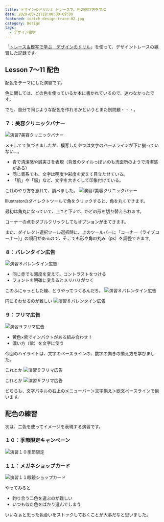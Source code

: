```yaml
---
title: デザインのドリル② トレースで、色の選び方を学ぶ
date: 2020-08-21T18:00:00+09:00
featured: icatch-design-trace-02.jpg
category: Design
tags:
  - デザイン独学
---
```


「<a href="https://amzn.to/34u9ts6" target="_blank" rel="nofollow">トレース＆模写で学ぶ　デザインのドリル</a>」を使って、デザイントレースの練習した記録です。


## Lesson 7〜11 配色

配色をテーマにした演習です。

色に関しては、どの色を使っているか本に書かれているので、迷わなかったです。

でも、自分で同じような配色を作れるかというとまた別問題・・・。

### ７：美容クリニックバナー
![演習7美容クリニックバナー](ss-trace-07.jpg)

メモしてて気づきましたが、模写したやつは文字のベースラインが下に揃っていない…。

* 青で清潔感や誠実さを表現（背景のタイルっぽいのも洗面所のようで清潔感がある）
* 同じ青系でも、文字は明度や彩度を変えて目立たせている。
* 「肌」や「悩」など、文字を大きくして印象付けている。

これのやり方を忘れて、調べました。
![演習7美容クリニックバナー](ss-trace-07-2.jpg)

Illustratorのダイレクトツールで角をクリックすると、角を丸くできます。

最初は角丸になっていて、上↑と下↓で、かどの形を切り替えられます。

コーナーの点をダブルクリックしてもオプションが出てきます。

また、ダイレクト選択ツール選択時に、上のツールバーに「コーナー（ライブコーナー）」の項目があるので、そこでも形や角の丸み（px）を調整できます。


### ８：バレンタイン広告

![演習８バレンタイン広告](ss-trace-08.jpg)

* 同じ赤でも濃度を変えて、コントラストをつける
* フォントを明確に変えるとメリハリがつく

このふにゃっとした線、どうやってつくるんだろ。
![演習８バレンタイン広告](ss-trace-08-2.jpg)

円にそわせるのが難しい
![演習８バレンタイン広告](ss-trace-08-3.jpg)


### ９：フリマ広告

![演習９フリマ広告](ss-trace-09.jpg)

* 黄色×紫でインパクトがある組み合わせ！
* 濃い方（紫）を文字に使う

今回のハイライトは、文字のベースラインの、数字の向きの揃え方を学びました。

これとか
![演習９フリマ広告](ss-trace-09-2.jpg)

これとか
![演習９フリマ広告](ss-trace-09-3.jpg)

どちらも、文字パネルの右上のメニューバー＞文字揃え＞欧文ベースラインで揃います。



## 配色の練習

次は、二色を使ってイメージを表現する演習です。

### １０：季節限定キャンペーン
![演習１０季節限定](ss-trace-10.jpg)


### １１：メガネショップカード
![演習１１眼鏡ショップカード](ss-trace-11.jpg)

やってみると

* 釣り合う二色を選ぶのが難しい
* いつも似た色をばかり選んでしまう

いいなぁと思った色合いをストックしておくことが大事だなと思いました。
